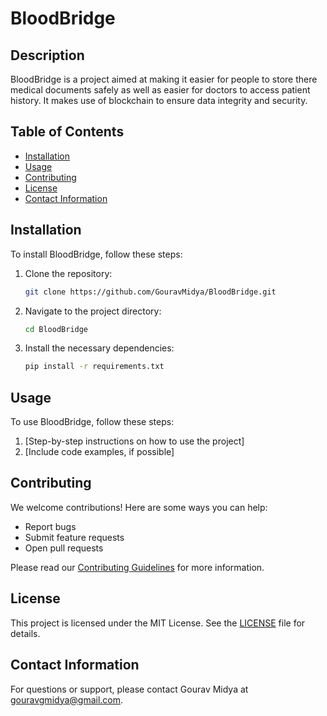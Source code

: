 # BloodBridge

## Description
BloodBridge is a project aimed at making it easier for people to store there medical documents safely as well as easier for doctors to access patient history. It makes use of blockchain to ensure data integrity and security.
## Table of Contents
- [Installation](#installation)
- [Usage](#usage)
- [Contributing](#contributing)
- [License](#license)
- [Contact Information](#contact-information)

## Installation
To install BloodBridge, follow these steps:

1. Clone the repository:
    ```bash
    git clone https://github.com/GouravMidya/BloodBridge.git
    ```

2. Navigate to the project directory:
    ```bash
    cd BloodBridge
    ```

3. Install the necessary dependencies:
    ```bash
    pip install -r requirements.txt
    ```

## Usage
To use BloodBridge, follow these steps:

1. [Step-by-step instructions on how to use the project]
2. [Include code examples, if possible]

## Contributing
We welcome contributions! Here are some ways you can help:

- Report bugs
- Submit feature requests
- Open pull requests

Please read our [Contributing Guidelines](CONTRIBUTING.md) for more information.

## License
This project is licensed under the MIT License. See the [LICENSE](LICENSE) file for details.

## Contact Information
For questions or support, please contact Gourav Midya at gouravgmidya@gmail.com.

